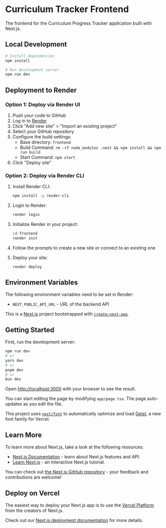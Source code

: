 # Curriculum Tracker Frontend

The frontend for the Curriculum Progress Tracker application built with Next.js.

## Local Development

```bash
# Install dependencies
npm install

# Run development server
npm run dev
```

## Deployment to Render

### Option 1: Deploy via Render UI

1. Push your code to GitHub
2. Log in to [Render](https://app.render.com/)
3. Click "Add new site" > "Import an existing project"
4. Select your GitHub repository
5. Configure the build settings:
   - Base directory: `frontend`
   - Build Command: `rm -rf node_modules .next && npm install && npm run build`
   - Start Command: `npm start`
6. Click "Deploy site"

### Option 2: Deploy via Render CLI

1. Install Render CLI:
   ```bash
   npm install -g render-cli
   ```

2. Login to Render:
   ```bash
   render login
   ```

3. Initialize Render in your project:
   ```bash
   cd frontend
   render init
   ```

4. Follow the prompts to create a new site or connect to an existing one

5. Deploy your site:
   ```bash
   render deploy
   ```

## Environment Variables

The following environment variables need to be set in Render:

- `NEXT_PUBLIC_API_URL` - URL of the backend API

This is a [Next.js](https://nextjs.org) project bootstrapped with [`create-next-app`](https://nextjs.org/docs/app/api-reference/cli/create-next-app).

## Getting Started

First, run the development server:

```bash
npm run dev
# or
yarn dev
# or
pnpm dev
# or
bun dev
```

Open [http://localhost:3000](http://localhost:3000) with your browser to see the result.

You can start editing the page by modifying `app/page.tsx`. The page auto-updates as you edit the file.

This project uses [`next/font`](https://nextjs.org/docs/app/building-your-application/optimizing/fonts) to automatically optimize and load [Geist](https://vercel.com/font), a new font family for Vercel.

## Learn More

To learn more about Next.js, take a look at the following resources:

- [Next.js Documentation](https://nextjs.org/docs) - learn about Next.js features and API.
- [Learn Next.js](https://nextjs.org/learn) - an interactive Next.js tutorial.

You can check out [the Next.js GitHub repository](https://github.com/vercel/next.js) - your feedback and contributions are welcome!

## Deploy on Vercel

The easiest way to deploy your Next.js app is to use the [Vercel Platform](https://vercel.com/new?utm_medium=default-template&filter=next.js&utm_source=create-next-app&utm_campaign=create-next-app-readme) from the creators of Next.js.

Check out our [Next.js deployment documentation](https://nextjs.org/docs/app/building-your-application/deploying) for more details.
